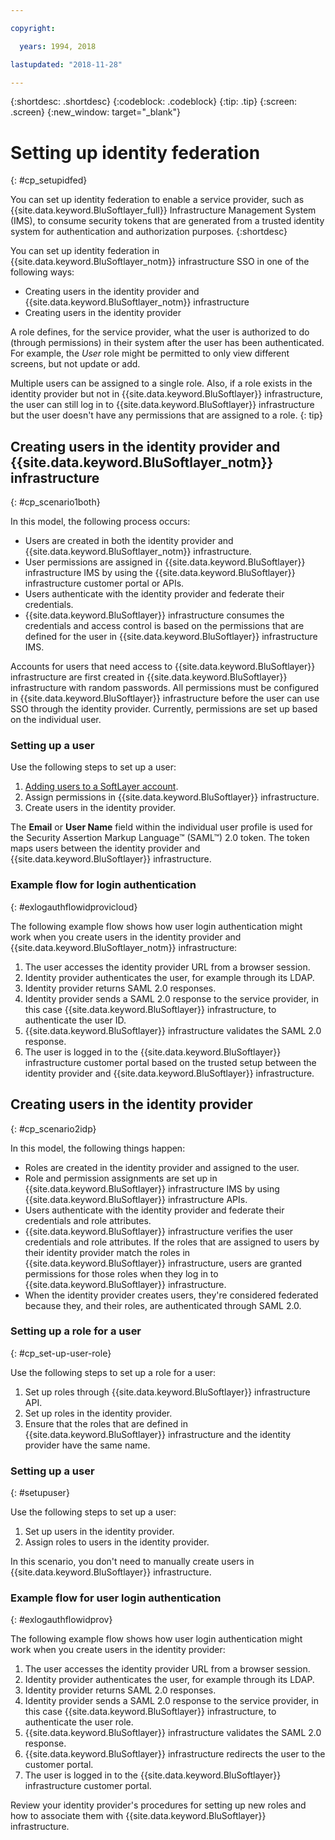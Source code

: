 ```yaml
---

copyright:

  years: 1994, 2018

lastupdated: "2018-11-28"

---
```


{:shortdesc: .shortdesc}
{:codeblock: .codeblock}
{:tip: .tip}
{:screen: .screen}
{:new_window: target="_blank"}

# Setting up identity federation
{: #cp_setupidfed}

You can set up identity federation to enable a service provider, such as {{site.data.keyword.BluSoftlayer_full}} Infrastructure Management System (IMS), to consume security tokens that are generated from a trusted identity system for authentication and authorization purposes.
{:shortdesc}

You can set up identity federation in {{site.data.keyword.BluSoftlayer_notm}} infrastructure SSO in one of the following ways:
* Creating users in the identity provider and {{site.data.keyword.BluSoftlayer_notm}} infrastructure
* Creating users in the identity provider

A role defines, for the service provider, what the user is authorized to do (through permissions) in their system after the user has been authenticated. For example, the *User* role might be permitted to only view different screens, but not update or add.

Multiple users can be assigned to a single role. Also, if a role exists in the identity provider but not in {{site.data.keyword.BluSoftlayer}} infrastructure, the user can still log in to {{site.data.keyword.BluSoftlayer}} infrastructure but the user doesn't have any permissions that are assigned to a role.
{: tip}


## Creating users in the identity provider and {{site.data.keyword.BluSoftlayer_notm}} infrastructure
{: #cp_scenario1both}

In this model, the following process occurs:
* Users are created in both the identity provider and {{site.data.keyword.BluSoftlayer_notm}} infrastructure.
* User permissions are assigned in {{site.data.keyword.BluSoftlayer}} infrastructure IMS by using the {{site.data.keyword.BluSoftlayer}} infrastructure customer portal or APIs.
* Users authenticate with the identity provider and federate their credentials.
* {{site.data.keyword.BluSoftlayer}} infrastructure consumes the credentials and access control is based on the permissions that are defined for the user in {{site.data.keyword.BluSoftlayer}} infrastructure IMS.

Accounts for users that need access to {{site.data.keyword.BluSoftlayer}} infrastructure are first created in {{site.data.keyword.BluSoftlayer}} infrastructure with random passwords. All permissions must be configured in {{site.data.keyword.BluSoftlayer}} infrastructure before the user can use SSO through the identity provider. Currently, permissions are set up based on the individual user.

### Setting up a user
Use the following steps to set up a user:

1. [Adding users to a SoftLayer account](/docs/customer-portal/cpmanacctadduser.html#customerportal_addusertocpacct).
2. Assign permissions in {{site.data.keyword.BluSoftlayer}} infrastructure.
3. Create users in the identity provider.

The **Email** or **User Name** field within the individual user profile is used for the Security Assertion Markup Language&trade; (SAML&trade;) 2.0 token. The token maps users between the identity provider and {{site.data.keyword.BluSoftlayer}} infrastructure.

### Example flow for login authentication
{: #exlogauthflowidprovicloud}

The following example flow shows how user login authentication might work when you create users in the identity provider and {{site.data.keyword.BluSoftlayer_notm}} infrastructure:
1. The user accesses the identity provider URL from a browser session.
2. Identity provider authenticates the user, for example through its LDAP.
3. Identity provider returns SAML 2.0 responses.
4. Identity provider sends a SAML 2.0 response to the service provider, in this case {{site.data.keyword.BluSoftlayer}} infrastructure, to authenticate the user ID.
5. {{site.data.keyword.BluSoftlayer}} infrastructure validates the SAML 2.0 response.
6. The user is logged in to the {{site.data.keyword.BluSoftlayer}} infrastructure customer portal based on the trusted setup between the identity provider and {{site.data.keyword.BluSoftlayer}} infrastructure.


## Creating users in the identity provider
{: #cp_scenario2idp}

In this model, the following things happen:
* Roles are created in the identity provider and assigned to the user.
* Role and permission assignments are set up in {{site.data.keyword.BluSoftlayer}} infrastructure IMS by using {{site.data.keyword.BluSoftlayer}} infrastructure APIs.
* Users authenticate with the identity provider and federate their credentials and role attributes.
* {{site.data.keyword.BluSoftlayer}} infrastructure verifies the user credentials and role attributes. If the roles that are assigned to users by their identity provider match the roles in {{site.data.keyword.BluSoftlayer}} infrastructure, users are granted permissions for those roles when they log in to {{site.data.keyword.BluSoftlayer}} infrastructure.
* When the identity provider creates users, they're considered federated because they, and their roles, are authenticated through SAML 2.0.

### Setting up a role for a user
{: #cp_set-up-user-role}

Use the following steps to set up a role for a user:

1. Set up roles through {{site.data.keyword.BluSoftlayer}} infrastructure API.
2. Set up roles in the identity provider.
3. Ensure that the roles that are defined in {{site.data.keyword.BluSoftlayer}} infrastructure and the identity provider have the same name.

### Setting up a user
{: #setupuser}

Use the following steps to set up a user:

1. Set up users in the identity provider.
2. Assign roles to users in the identity provider.

In this scenario, you don't need to manually create users in {{site.data.keyword.BluSoftlayer}} infrastructure.

### Example flow for user login authentication
{: #exlogauthflowidprov}

The following example flow shows how user login authentication might work when you create users in the identity provider:
1. The user accesses the identity provider URL from a browser session.
2. Identity provider authenticates the user, for example through its LDAP.
3. Identity provider returns SAML 2.0 responses.
4. Identity provider sends a SAML 2.0 response to the service provider, in this case {{site.data.keyword.BluSoftlayer}} infrastructure, to authenticate the user role.
5. {{site.data.keyword.BluSoftlayer}} infrastructure validates the SAML 2.0 response.
6. {{site.data.keyword.BluSoftlayer}} infrastructure redirects the user to the customer portal.
7. The user is logged in to the {{site.data.keyword.BluSoftlayer}} infrastructure customer portal.

Review your identity provider's procedures for setting up new roles and how to associate them with {{site.data.keyword.BluSoftlayer}} infrastructure.
